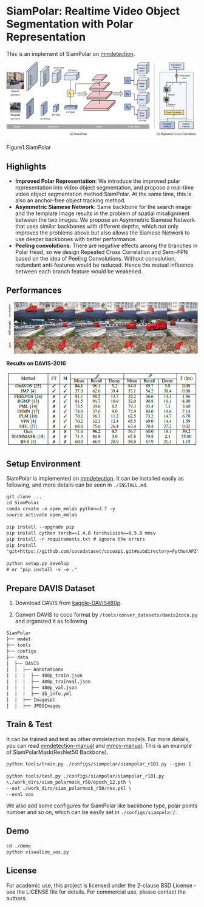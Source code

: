 # SiamPolar: Realtime Video Object Segmentation with Polar Representation

This is an implement of SiamPolar on [mmdetection](https://github.com/open-mmlab/mmdetection). 

![siam_polarmask_pipeline](./imgs/siam_polarmask_pipeline.png)

Figure1.SiamPolar

## Highlights

- **Improved Polar Representation**: We introduce the improved polar representation into video object segmentation, and propose a real-time video object segmentation method SiamPolar. At the same time, this is also an anchor-free object tracking method. 
- **Asymmetric Siamese Network**: Same backbone for the search image and the template image results in the problem of spatial misalignment between the two images. We propose an Asymmetric Siamese Network that uses similar backbones with different depths, which not only improves the problems above but also allows the Siamese Network to use deeper backbones with better performance.
- **Peeling convolutions**: There are negative effects among the branches in Polar Head, so we design Repeated Cross Correlation and Semi-FPN based on the idea of Peeling Convolutions. Without convolution, redundant anti-features would be reduced. Hence the mutual influence between each branch feature would be weakened. 

## Performances

![vis](./imgs/vis.png)

**Results on DAVIS-2016**

![siam_polar_performance](./imgs/siam_polar_performance.png)

## Setup Environment

SiamPolar is implemented on [mmdetection](https://github.com/open-mmlab/mmdetection). It can be installed easily as following, and more details can be seen in `./INSTALL.md`.

```shell
git clone ...
cd SiamPolar
conda create -n open_mmlab python=3.7 -y
source activate open_mmlab

pip install --upgrade pip
pip install cython torch==1.4.0 torchvision==0.5.0 mmcv
pip install -r requirements.txt # ignore the errors
pip install "git+https://github.com/cocodataset/cocoapi.git#subdirectory=PythonAPI"

python setup.py develop
# or "pip install -v -e ."
```

## Prepare DAVIS Dataset

1. Download DAVIS from [kaggle-DAVIS480p](https://www.kaggle.com/mrjb166/davis480p).

2. Convert DAVIS to coco format by `/tools/conver_datasets/davis2coco.py` and organized it as following

```shell
SiamPolar
├── mmdet
├── tools
├── configs
├── data
│  ├── DAVIS
│  │  ├── Annotations
|  |  |  ├── 480p_train.json
|  |  |  ├── 480p_trainval.json
|  |  |  ├── 480p_val.json
|  |  |  ├── db_info.yml
│  │  ├── Imageset
│  │  ├── JPEGImages
```

## Train & Test

It can be trained and test as other mmdetection models. For more details, you can read [mmdetection-manual](https://mmdetection.readthedocs.io/en/latest/INSTALL.html) and [mmcv-manual](https://mmcv.readthedocs.io/en/latest/image.html). This is an example of SiamPolarMask(ResNet50 Backbone). 

```shell
python tools/train.py ./configs/siampolar/siampolar_r101.py --gpus 1

python tools/test.py ./configs/siampolar/siampolar_r101.py \./work_dirs/siam_polarmask_r50/epoch_12.pth \
--out ./work_dirs/siam_polarmask_r50/res.pkl \
--eval vos
```

We also add some configures for SiamPolar like backbone type, polar points number and so on, which can be easily set in `./configs/siampolar/`.

## Demo

```
cd ./demo
python visualize_vos.py
```

## License

For academic use, this project is licensed under the 2-clause BSD License - see the LICENSE file for details. For commercial use, please contact the authors. 
